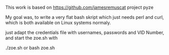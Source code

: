This work is based on https://github.com/jamesremuscat project pyze

My goal was, to write a very flat bash skript which just needs perl and curl, which is both available on Linux systems normaly.

just adapt the credentials file with usernames, passwords and VID Number, and start the zoe.sh with

./zoe.sh 
  or
bash zoe.sh

  
